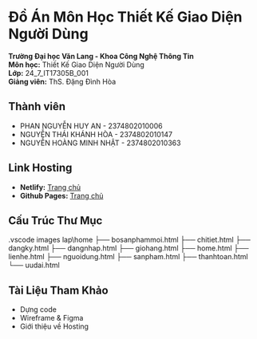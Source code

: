 # Đồ Án Môn Học Thiết Kế Giao Diện Người Dùng

**Trường Đại học Văn Lang - Khoa Công Nghệ Thông Tin**  
**Môn học:** Thiết Kế Giao Diện Người Dùng  
**Lớp:** 24_7_IT17305B_001  
**Giảng viên:** ThS. Đặng Đình Hòa  

## Thành viên
- PHAN NGUYỄN HUY AN - 2374802010006
- NGUYỄN THÁI KHÁNH HÒA -  2374802010147
- NGUYỄN HOÀNG MINH NHẬT - 2374802010363  

## Link Hosting
- **Netlify:** [Trang chủ](#)  
- **Github Pages:** [Trang chủ](#)  

## Cấu Trúc Thư Mục
.vscode
images
lap\home
├── bosanphammoi.html
├── chitiet.html
├── dangky.html
├── dangnhap.html
├── giohang.html
├── home.html
├── lienhe.html
├── nguoidung.html
├── sanpham.html
├── thanhtoan.html
└── uudai.html

## Tài Liệu Tham Khảo
- Dựng code  
- Wireframe & Figma  
- Giới thiệu về Hosting
